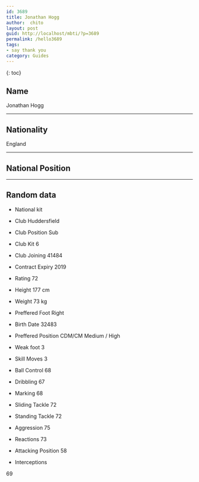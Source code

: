```yaml
---
id: 3689
title: Jonathan Hogg
author:  chito 
layout: post
guid: http://localhost/mbti/?p=3689
permalink: /hello3689
tags:
- say thank you
category: Guides
---
```



{: toc}


## Name  
Jonathan Hogg 

* * *

## Nationality  
England 

* * *

## National Position 

* * *

## Random data 

  * National kit 
  * Club 
Huddersfield 

  * Club Position 
Sub 

  * Club Kit 
6 

  * Club Joining 
41484 

  * Contract Expiry 
2019 

  * Rating 
72 

  * Height 
177 cm 

  * Weight 
73 kg 

  * Preffered Foot 
Right 

  * Birth Date 
32483 

  * Preffered Position 
CDM/CM Medium / High 

  * Weak foot 
3 

  * Skill Moves 
3 

  * Ball Control 
68 

  * Dribbling 
67 

  * Marking 
68 

  * Sliding Tackle 
72 

  * Standing Tackle 
72 

  * Aggression 
75 

  * Reactions 
73 

  * Attacking Position 
58 

  * Interceptions 

69</ul>